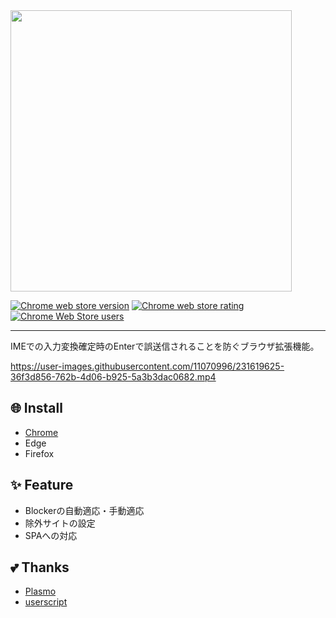 
<img src="https://user-images.githubusercontent.com/11070996/231620298-190b2b79-ddcc-4e8a-bf08-5fbe461f3e0e.png" width="450">

<a href="https://chrome.google.com/webstore/detail/ime-submit-blocker/apmppndmejpolkldpeeipcejcbjfpblo"><img alt="Chrome web store version" src="https://img.shields.io/chrome-web-store/v/apmppndmejpolkldpeeipcejcbjfpblo.svg"></a>
<a href="https://chrome.google.com/webstore/detail/ime-submit-blocker/apmppndmejpolkldpeeipcejcbjfpblo"><img alt="Chrome web store rating" src="https://img.shields.io/chrome-web-store/stars/apmppndmejpolkldpeeipcejcbjfpblo.svg"></a>
<a href="https://chrome.google.com/webstore/detail/ime-submit-blocker/apmppndmejpolkldpeeipcejcbjfpblo"><img alt="Chrome Web Store users" src="https://img.shields.io/chrome-web-store/users/apmppndmejpolkldpeeipcejcbjfpblo"></a>

---

IMEでの入力変換確定時のEnterで誤送信されることを防ぐブラウザ拡張機能。

https://user-images.githubusercontent.com/11070996/231619625-36f3d856-762b-4d06-b925-5a3b3dac0682.mp4

## 🌐 Install

- [Chrome](https://chrome.google.com/webstore/detail/ime-submit-blocker/apmppndmejpolkldpeeipcejcbjfpblo?hl=ja&authuser=0)
- Edge
- Firefox

## ✨ Feature
- Blockerの自動適応・手動適応
- 除外サイトの設定
- SPAへの対応

## 💕 Thanks

- [Plasmo](https://www.plasmo.com/)
- [userscript](https://gist.github.com/koseki/d377f8f2e6df6655a1e160a4e03421d1)
